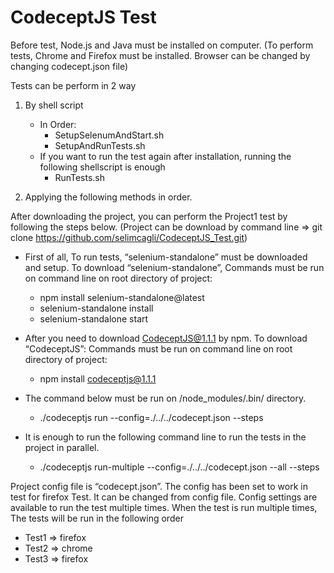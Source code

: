 # CodeceptJS Test

Before test, Node.js and Java must be installed on computer. (To perform tests, Chrome and Firefox must be installed. Browser can be changed by changing codecept.json file)

Tests can be perform in 2 way
1. By shell script
    - In Order:
        - SetupSelenumAndStart.sh
        - SetupAndRunTests.sh
    - If you want to run the test again after installation, running the following shellscript is enough
        - RunTests.sh
        
2. Applying the following methods in order.

After downloading the project, you can perform the Project1 test by following the steps below. (Project can be download by command line  => git clone https://github.com/selimcagli/CodeceptJS_Test.git)

-	First of all, To run tests, “selenium-standalone” must be downloaded and setup. To download “selenium-standalone”, Commands must be run on command line on root directory of project:
    - npm install selenium-standalone@latest
    - selenium-standalone install
    - selenium-standalone start

-	After you need to download CodeceptJS@1.1.1 by npm. To download “CodeceptJS”: Commands must be run on command line on root directory of project:
    - npm install codeceptjs@1.1.1

-	The command below must be run on /node_modules/.bin/ directory. 
    - ./codeceptjs run --config=./../../codecept.json --steps

-	It is enough to run the following command line to run the tests in the project in parallel.
    - ./codeceptjs run-multiple --config=./../../codecept.json --all --steps

Project config file is “codecept.json”. The config has been set to work in test for firefox Test. It can be changed from config file. 
Config settings are available to run the test multiple times. When the test is run multiple times, The tests will be run in the following order
- Test1 => firefox
- Test2 => chrome
- Test3 => firefox
